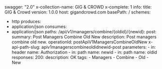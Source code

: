 swagger: "2.0"
x-collection-name: GIG & CROWD
x-complete: 1
info:
  title: GIG & Crowd
  version: 1.0.0
host: gigandcrowd.com
basePath: /
schemes:
- http
produces:
- application/json
consumes:
- application/json
paths:
  /api/v1/managers/combine/{oldid}/{newid}:
    post:
      summary: Post Managers Combine Old New
      description: Post managers combine old new.
      operationId: postApiV1ManagersCombineOldNew
      x-api-path-slug: apiv1managerscombineoldidnewid-post
      parameters:
      - in: header
        name: Authorization
      - in: path
        name: newid
      - in: path
        name: oldid
      responses:
        200:
          description: OK
      tags:
      - Managers
      - Combine
      - Old
      - New